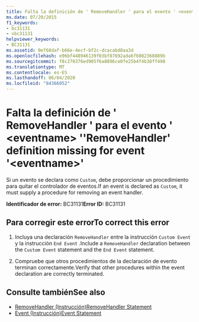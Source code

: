```yaml
---
title: Falta la definición de ' RemoveHandler ' para el evento ' <eventname> '
ms.date: 07/20/2015
f1_keywords:
- bc31131
- vbc31131
helpviewer_keywords:
- BC31131
ms.assetid: 0ef68daf-b66e-4ecf-bf2c-dcacabd8aa3d
ms.openlocfilehash: e96bf448946139f03bf87692ada6f6082368889b
ms.sourcegitcommit: f8c270376ed905f6a8896ce0fe25b4f4b38ff498
ms.translationtype: MT
ms.contentlocale: es-ES
ms.lasthandoff: 06/04/2020
ms.locfileid: "84366052"
---
```

# <a name="removehandler-definition-missing-for-event-eventname"></a><span data-ttu-id="127be-102">Falta la definición de ' RemoveHandler ' para el evento ' \<eventname> '</span><span class="sxs-lookup"><span data-stu-id="127be-102">'RemoveHandler' definition missing for event '\<eventname>'</span></span>
<span data-ttu-id="127be-103">Si un evento se declara como `Custom`, debe proporcionar un procedimiento para quitar el controlador de eventos.</span><span class="sxs-lookup"><span data-stu-id="127be-103">If an event is declared as `Custom`, it must supply a procedure for removing an event handler.</span></span>  
  
 <span data-ttu-id="127be-104">**Identificador de error:** BC31131</span><span class="sxs-lookup"><span data-stu-id="127be-104">**Error ID:** BC31131</span></span>  
  
## <a name="to-correct-this-error"></a><span data-ttu-id="127be-105">Para corregir este error</span><span class="sxs-lookup"><span data-stu-id="127be-105">To correct this error</span></span>  
  
1. <span data-ttu-id="127be-106">Incluya una declaración `RemoveHandler` entre la instrucción `Custom Event` y la instrucción `End Event` .</span><span class="sxs-lookup"><span data-stu-id="127be-106">Include a `RemoveHandler` declaration between the `Custom Event` statement and the `End Event` statement.</span></span>  
  
2. <span data-ttu-id="127be-107">Compruebe que otros procedimientos de la declaración de evento terminan correctamente.</span><span class="sxs-lookup"><span data-stu-id="127be-107">Verify that other procedures within the event declaration are correctly terminated.</span></span>  
  
## <a name="see-also"></a><span data-ttu-id="127be-108">Consulte también</span><span class="sxs-lookup"><span data-stu-id="127be-108">See also</span></span>

- [<span data-ttu-id="127be-109">RemoveHandler (Instrucción)</span><span class="sxs-lookup"><span data-stu-id="127be-109">RemoveHandler Statement</span></span>](../language-reference/statements/removehandler-statement.md)
- [<span data-ttu-id="127be-110">Event (Instrucción)</span><span class="sxs-lookup"><span data-stu-id="127be-110">Event Statement</span></span>](../language-reference/statements/event-statement.md)
